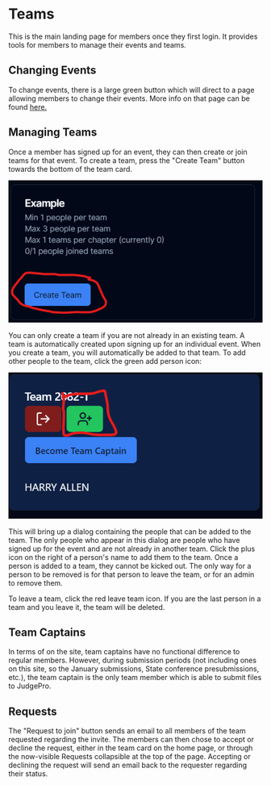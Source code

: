 # Teams

This is the main landing page for members once they first login. It provides tools for members to manage their events and teams.

## Changing Events

To change events, there is a large green button which will direct to a page allowing members to change their events. More info on that page can be found [here.](./signup.md)

## Managing Teams

Once a member has signed up for an event, they can then create or join teams for that event. To create a team, press the "Create Team" button towards the bottom of the team card.

![creating a team](./create%20team.png)

You can only create a team if you are not already in an existing team. A team is automatically created upon signing up for an individual event.
When you create a team, you will automatically be added to that team. To add other people to the team, click the green add person icon:

![adding a person to a team](./add%20people%20to%20team.png)

This will bring up a dialog containing the people that can be added to the team. The only people who appear in this dialog are people who have signed up for the event and are not already in another team. Click the plus icon on the right of a person's name to add them to the team. Once a person is added to a team, they cannot be kicked out. The only way for a person to be removed is for that person to leave the team, or for an admin to remove them.

To leave a team, click the red leave team icon. If you are the last person in a team and you leave it, the team will be deleted.

## Team Captains

In terms of on the site, team captains have no functional difference to regular members. However, during submission periods (not including ones on this site, so the January submissions, State conference presubmissions, etc.), the team captain is the only team member which is able to submit files to JudgePro.

## Requests

The "Request to join" button sends an email to all members of the team requested regarding the invite. The members can then chose to accept or decline the request, either in the team card on the home page, or through the now-visible Requests collapsible at the top of the page. Accepting or declining the request will send an email back to the requester regarding their status.
